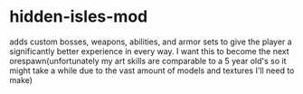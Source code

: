 # hidden-isles-mod
adds custom bosses, weapons, abilities, and armor sets to give the player a significantly better experience in every way.
I want this to become the next orespawn(unfortunately my art skills are comparable to a 5 year old's so it might take a while due to the vast amount of models and textures I'll need to make)
